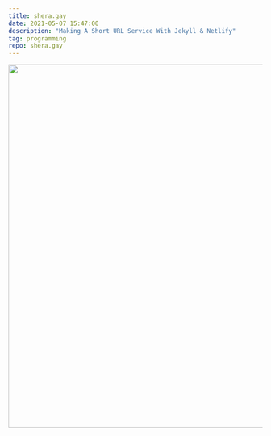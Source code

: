 ```yaml
---
title: shera.gay
date: 2021-05-07 15:47:00
description: "Making A Short URL Service With Jekyll & Netlify"
tag: programming
repo: shera.gay
---
```


<a href="https://www.shera.gay/"><img width="1280" height="720" src="https://shera.gay/gay.jpg"></a>
